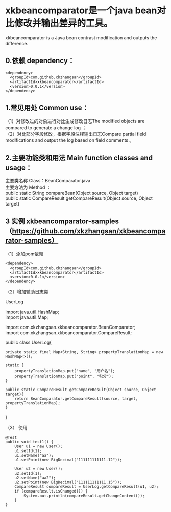 # xkbeancomparator是一个java bean对比修改并输出差异的工具。  

xkbeancomparator is a Java bean contrast modification and outputs the difference.   

## 0.依赖 dependency：  

    <dependency>  
      <groupId>com.github.xkzhangsan</groupId>    
      <artifactId>xkbeancomparator</artifactId>       
      <version>0.0.1</version>    
    </dependency>    


## 1.常见用处 Common use：  

（1）对修改过的对象进行对比生成修改日志The modified objects are compared to generate a change log
           ；  
（2）对比部分字段修改，根据字段注释输出日志Compare partial field modifications and output the log based on field comments
            。  

## 2.主要功能类和用法 Main function classes and usage：  

主要类名称 Class：BeanComparator.java  
主要方法为 Method ：  
public static String compareBean(Object source, Object target)  
public static CompareResult getCompareResult(Object source, Object target)

## 3 实例 xkbeancomparator-samples （https://github.com/xkzhangsan/xkbeancomparator-samples）  

（1）添加pom依赖  

    <dependency>  
      <groupId>com.github.xkzhangsan</groupId>    
      <artifactId>xkbeancomparator</artifactId>       
      <version>0.0.1</version>    
    </dependency>    
    
（2）增加辅助日志类  

UserLog


import java.util.HashMap;  
import java.util.Map;  

import com.xkzhangsan.xkbeancomparator.BeanComparator;  
import com.xkzhangsan.xkbeancomparator.CompareResult;  

public class UserLog{

	private static final Map<String, String> propertyTranslationMap = new HashMap<>();

	static {
		propertyTranslationMap.put("name", "用户名");
		propertyTranslationMap.put("point", "积分");
	}
	
	public static CompareResult getCompareResult(Object source, Object target){
		return BeanComparator.getCompareResult(source, target, propertyTranslationMap);
	}
}

（3）   使用  

	@Test
	public void test1() {
		User u1 = new User();
		u1.setId(1);
		u1.setName("aa");
		u1.setPoint(new BigDecimal("111111111111.12"));

		User u2 = new User();
		u2.setId(1);
		u2.setName("aa2");
		u2.setPoint(new BigDecimal("111111111111.15"));
		CompareResult compareResult = UserLog.getCompareResult(u1, u2);
		if (compareResult.isChanged()) {
			System.out.println(compareResult.getChangeContent());
		}
	}

